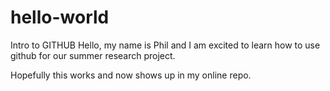 # hello-world
Intro to GITHUB
Hello, my name is Phil and I am excited to learn how to use github for our summer research project.

Hopefully this works and now shows up in my online repo.
